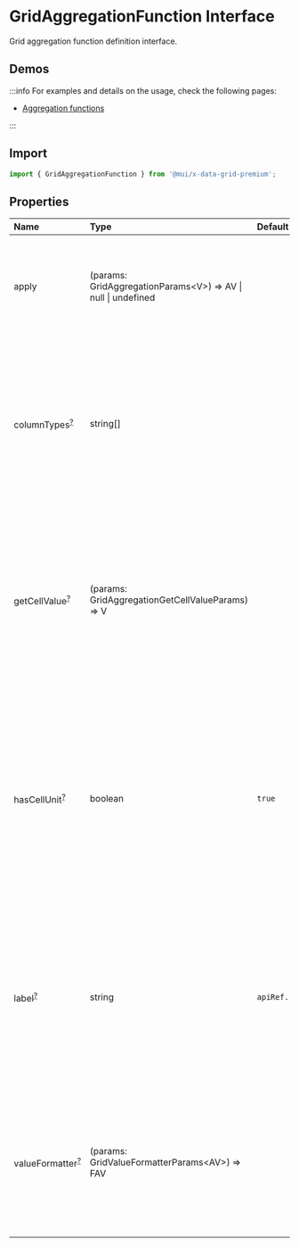 # GridAggregationFunction Interface

<p class="description">Grid aggregation function definition interface.</p>

## Demos

:::info
For examples and details on the usage, check the following pages:

- [Aggregation functions](/x/react-data-grid/aggregation/#aggregation-functions)

:::

## Import

```js
import { GridAggregationFunction } from '@mui/x-data-grid-premium';
```

## Properties

| Name                                                                                                                                                                                                | Type                                                                                                  | Default                                                                                                       | Description                                                                                                                                                                                |
| :-------------------------------------------------------------------------------------------------------------------------------------------------------------------------------------------------- | :---------------------------------------------------------------------------------------------------- | :------------------------------------------------------------------------------------------------------------ | :----------------------------------------------------------------------------------------------------------------------------------------------------------------------------------------- |
| <span class="prop-name">apply [<span class="plan-premium" title="Premium plan"></span>](/x/introduction/licensing/#premium-plan)</span>                                                             | <span class="prop-type">(params: GridAggregationParams&lt;V&gt;) =&gt; AV \| null \| undefined</span> |                                                                                                               | Function that takes the current cell values and generates the aggregated value.                                                                                                            |
| <span class="prop-name optional">columnTypes<sup><abbr title="optional">?</abbr></sup> [<span class="plan-premium" title="Premium plan"></span>](/x/introduction/licensing/#premium-plan)</span>    | <span class="prop-type">string[]</span>                                                               |                                                                                                               | Column types supported by this aggregation function.<br />If not defined, all types are supported (in most cases this property should be defined).                                         |
| <span class="prop-name optional">getCellValue<sup><abbr title="optional">?</abbr></sup> [<span class="plan-premium" title="Premium plan"></span>](/x/introduction/licensing/#premium-plan)</span>   | <span class="prop-type">(params: GridAggregationGetCellValueParams) =&gt; V</span>                    |                                                                                                               | Function that allows to transform the value of the cell passed to the aggregation function applier.<br />Useful for aggregating data from multiple row fields.                             |
| <span class="prop-name optional">hasCellUnit<sup><abbr title="optional">?</abbr></sup> [<span class="plan-premium" title="Premium plan"></span>](/x/introduction/licensing/#premium-plan)</span>    | <span class="prop-type">boolean</span>                                                                | <span class="prop-default">`true`</span>                                                                      | Indicates if the aggregated value have the same unit as the cells used to generate it.<br />It can be used to apply a custom cell renderer only if the aggregated value has the same unit. |
| <span class="prop-name optional">label<sup><abbr title="optional">?</abbr></sup> [<span class="plan-premium" title="Premium plan"></span>](/x/introduction/licensing/#premium-plan)</span>          | <span class="prop-type">string</span>                                                                 | <span class="prop-default">`apiRef.current.getLocaleText('aggregationFunctionLabel{capitalize(name)})`</span> | Label of the aggregation function.<br />Will be used to add a label on the footer of the grouping column when this aggregation function is the only one being used.                        |
| <span class="prop-name optional">valueFormatter<sup><abbr title="optional">?</abbr></sup> [<span class="plan-premium" title="Premium plan"></span>](/x/introduction/licensing/#premium-plan)</span> | <span class="prop-type">(params: GridValueFormatterParams&lt;AV&gt;) =&gt; FAV</span>                 |                                                                                                               | Function that allows to apply a formatter to the aggregated value.<br />If not defined, the grid will use the formatter of the column.                                                     |
